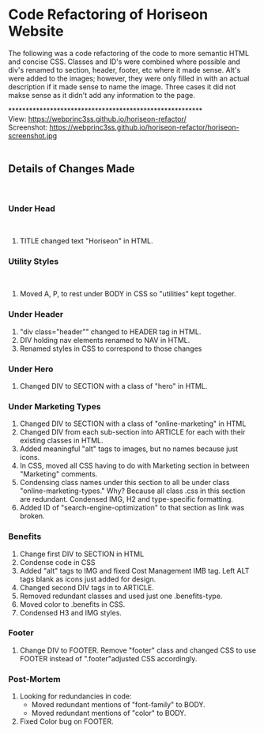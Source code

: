 <h1>Code Refactoring of Horiseon Website</h1>

The following was a code refactoring of the code to more semantic HTML and concise CSS.  Classes and ID's were combined where possible and div's renamed to section, header, footer, etc where it made sense.  Alt's were added to the images; however, they were only filled in with an actual description if it made sense to name the image.  Three cases it did not makse sense as it didn't add any information to the page.

********************************************************<br />
View: https://webprinc3ss.github.io/horiseon-refactor/<br />
Screenshot: https://webprinc3ss.github.io/horiseon-refactor/horiseon-screenshot.jpg<br /><br />

<h2>Details of Changes Made</h2>
   <br />
   <H3>Under Head</H3><br />
      <ol>
         <li>TITLE changed text "Horiseon" in HTML.
      </ol>
 
   <H3>Utility Styles</h3>
      <br />
      <ol>
         <li>Moved A, P, to rest under BODY in CSS so "utilities" kept together.</li>
      </ol>

   <H3>Under Header</h3>
      <ol>
         <li>"div class="header"" changed to HEADER tag in HTML.</li>
         <li>DIV holding nav elements renamed to NAV in HTML.</li>
         <li>Renamed styles in CSS to correspond to those changes</li>
      </ol>

   <H3>Under Hero</h3>
      <ol>
         <li>Changed DIV to SECTION with a class of "hero" in HTML.</li>
      </ol>

   <H3>Under Marketing Types</h3>
      <ol>
         <li>Changed DIV to SECTION with a class of "online-marketing" in HTML</li>
         <li>Changed DIV from each sub-section into ARTICLE for each with their existing classes in HTML.</li>
         <li>Added meaningful "alt" tags to images, but no names because just icons.</li>
         <li>In CSS, moved all CSS having to do with Marketing section in between "Marketing" comments.</li>
         <li>Condensing class names under this section to all be under class "online-marketing-types." Why? Because all class .css in this section are redundant.  Condensed IMG, H2 and type-specific formatting.</li>
         <li>Added ID of "search-engine-optimization" to that section as link was broken. </li>
      </ol>

   <H3>Benefits</h3>
      <ol>
         <li>Change first DIV to SECTION in HTML</li>
         <li>Condense code in CSS</li>
         <li>Added "alt" tags to IMG and fixed Cost Management IMB tag. Left ALT tags blank as icons just added for design.</li>
         <li>Changed second DIV tags in to ARTICLE.</li>
         <li>Removed redundant classes and used just one .benefits-type.</li>
         <li>Moved color to .benefits in CSS.</li>
         <li>Condensed H3 and IMG styles.</li>
      </ol>

   <H3>Footer</h3>
      <ol>
         <li>Change DIV to FOOTER. Remove "footer" class and changed CSS to use FOOTER instead of ".footer"adjusted CSS accordingly.</li>
      </ol>

   <H3>Post-Mortem</h3>
      <ol>
         <li>Looking for redundancies in code:
            <ul>
               <li>Moved redundant mentions of "font-family" to BODY.</li>
               <li>Moved redundant mentions of "color" to BODY.</li>
            </ul>
         <li>Fixed Color bug on FOOTER.
      </ol>